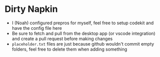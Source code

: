 # Dirty Napkin
- I (Noah) configured prepros for myself, feel free to setup codekit and have the config file here
- Be sure to fetch and pull from the desktop app (or vscode integration) and create a pull request before making changes
- `placeholder.txt` files are just because github wouldn't commit empty folders, feel free to delete them when adding something
